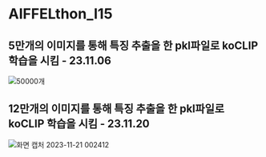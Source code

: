 # AIFFELthon_I15 

## 5만개의 이미지를 통해 특징 추출을 한 pkl파일로 koCLIP 학습을 시킴 - 23.11.06

![50000개](https://github.com/elliekim9881/AIFFELthon_I15/assets/133068862/d2ac06da-fd31-4a06-bd79-88a2528d8e9d)


## 12만개의 이미지를 통해 특징 추출을 한 pkl파일로 koCLIP 학습을 시킴 - 23.11.20

![화면 캡처 2023-11-21 002412](https://github.com/elliekim9881/AIFFELthon_I15/assets/133068862/33a43ea0-6606-4c40-872d-c6ca3aa38278)
